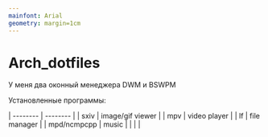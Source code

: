 ```yaml
---
mainfont: Arial
geometry: margin=1cm
---
```





# Arch_dotfiles
У меня два оконный менеджера DWM и BSWPM

Установленные программы:


| --------            | --------         |
| sxiv                | image/gif viewer |
| mpv                 | video player     |
| lf                  | file manager     |
| mpd/ncmpcpp         | music            |
|                     |                  |
